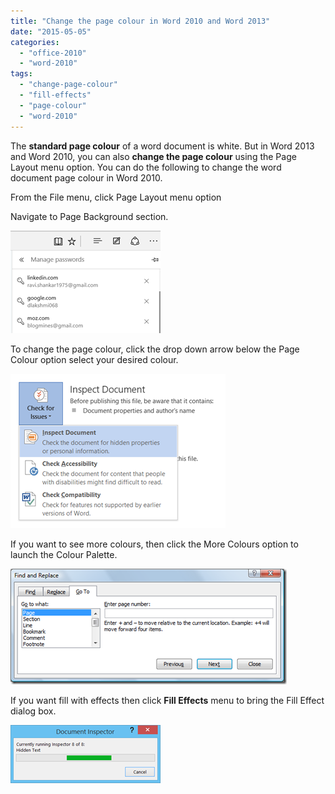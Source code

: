 ```yaml
---
title: "Change the page colour in Word 2010 and Word 2013"
date: "2015-05-05"
categories: 
  - "office-2010"
  - "word-2010"
tags: 
  - "change-page-colour"
  - "fill-effects"
  - "page-colour"
  - "word-2010"
---
```


The **standard page colour** of a word document is white. But in Word 2013 and Word 2010, you can also **change the page colour** using the Page Layout menu option. You can do the following to change the word document page colour in Word 2010.

From the File menu, click Page Layout menu option

Navigate to Page Background section.

[![Page Background Section in Word 2010](images/3_image_thumb3.png "Page Background Section in Word 2010")](http://blogmines.com/blog/wp-content/uploads/2011/06/image3.png)

To change the page colour, click the drop down arrow below the Page Colour option select your desired colour.

[![Page Colour in Word 2010](images/2_image_thumb4.png "Page Colour in Word 2010")](http://blogmines.com/blog/wp-content/uploads/2011/06/image4.png)

If you want to see more colours, then click the More Colours option to launch the Colour Palette.

[![Page Colour Palette in Word 2010](images/2_image_thumb5.png "Page Colour Palette in Word 2010")](http://blogmines.com/blog/wp-content/uploads/2011/06/image5.png)

If you want fill with effects then click **Fill Effects** menu to bring the Fill Effect dialog box.

[![Page Fill Effects in Word 2010](images/1_image_thumb6.png "Page Fill Effects in Word 2010")](http://blogmines.com/blog/wp-content/uploads/2011/06/image6.png)
